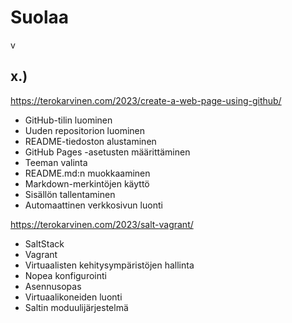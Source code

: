 # Suolaa
v
## x.)

https://terokarvinen.com/2023/create-a-web-page-using-github/
- GitHub-tilin luominen
- Uuden repositorion luominen
- README-tiedoston alustaminen
- GitHub Pages -asetusten määrittäminen
- Teeman valinta
- README.md:n muokkaaminen
- Markdown-merkintöjen käyttö
- Sisällön tallentaminen
- Automaattinen verkkosivun luonti

https://terokarvinen.com/2023/salt-vagrant/
- SaltStack
- Vagrant
- Virtuaalisten kehitysympäristöjen hallinta
- Nopea konfigurointi
- Asennusopas
- Virtuaalikoneiden luonti
- Saltin moduulijärjestelmä
